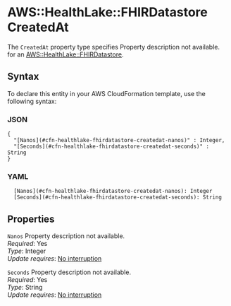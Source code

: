 # AWS::HealthLake::FHIRDatastore CreatedAt<a name="aws-properties-healthlake-fhirdatastore-createdat"></a>

<a name="aws-properties-healthlake-fhirdatastore-createdat-description"></a>The `CreatedAt` property type specifies Property description not available\. for an [AWS::HealthLake::FHIRDatastore](aws-resource-healthlake-fhirdatastore.md)\.

## Syntax<a name="aws-properties-healthlake-fhirdatastore-createdat-syntax"></a>

To declare this entity in your AWS CloudFormation template, use the following syntax:

### JSON<a name="aws-properties-healthlake-fhirdatastore-createdat-syntax.json"></a>

```
{
  "[Nanos](#cfn-healthlake-fhirdatastore-createdat-nanos)" : Integer,
  "[Seconds](#cfn-healthlake-fhirdatastore-createdat-seconds)" : String
}
```

### YAML<a name="aws-properties-healthlake-fhirdatastore-createdat-syntax.yaml"></a>

```
  [Nanos](#cfn-healthlake-fhirdatastore-createdat-nanos): Integer
  [Seconds](#cfn-healthlake-fhirdatastore-createdat-seconds): String
```

## Properties<a name="aws-properties-healthlake-fhirdatastore-createdat-properties"></a>

`Nanos`  <a name="cfn-healthlake-fhirdatastore-createdat-nanos"></a>
Property description not available\.  
*Required*: Yes  
*Type*: Integer  
*Update requires*: [No interruption](https://docs.aws.amazon.com/AWSCloudFormation/latest/UserGuide/using-cfn-updating-stacks-update-behaviors.html#update-no-interrupt)

`Seconds`  <a name="cfn-healthlake-fhirdatastore-createdat-seconds"></a>
Property description not available\.  
*Required*: Yes  
*Type*: String  
*Update requires*: [No interruption](https://docs.aws.amazon.com/AWSCloudFormation/latest/UserGuide/using-cfn-updating-stacks-update-behaviors.html#update-no-interrupt)